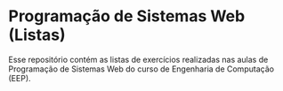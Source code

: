 # Programação de Sistemas Web (Listas)

Esse repositório contém as listas de exercícios realizadas nas aulas de Programação de Sistemas Web do curso de Engenharia de Computação (EEP).